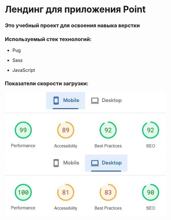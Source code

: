 <body>
    <h1>Лендинг для приложения Point</h1>
    <h3>Это учебный проект для освоения навыка верстки</h3>
    <h3>Используемый стек технологий:</h3>
    <ul>
        <li>
            <p>Pug</p>
        </li>
        <li>
            <p>Sass</p>
        </li>
        <li>
            <p>JavaScript</p>
        </li>
    </ul>
    <h3>Показатели скорости загрузки:</h3>
    <img src="page-speed-mobile.jpg" alt="">
    <img src="page-speed-desktop.jpg" alt="">
</body>